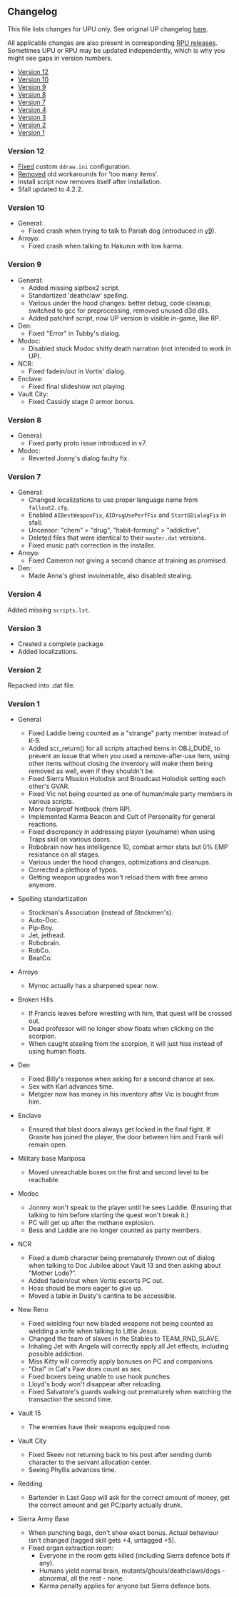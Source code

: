 ## Changelog

This file lists changes for UPU only. See original UP changelog [here](up-changelog.txt).

All applicable changes are also present in corresponding [RPU releases](https://github.com/BGforgeNet/Fallout2_Restoration_Project/blob/master/docs/changelog.md).
Sometimes UPU or RPU may be updated independently, which is why you might see gaps in version numbers.

- [Version 12](#version-12)
- [Version 10](#version-10)
- [Version 9](#version-9)
- [Version 8](#version-8)
- [Version 7](#version-7)
- [Version 4](#version-4)
- [Version 3](#version-3)
- [Version 2](#version-2)
- [Version 1](#version-1)

### Version 12
 - [Fixed](https://github.com/BGforgeNet/Fallout2_Restoration_Project/issues/32) custom `ddraw.ini` configuration.
 - [Removed](https://github.com/BGforgeNet/Fallout2_Unofficial_Patch/issues/35) old workarounds for 'too many items'.
 - Install script now removes itself after installation.
 - Sfall updated to 4.2.2.

### Version 10
- General:
  - Fixed crash when trying to talk to Pariah dog (introduced in [v9](#version-9)).
- Arroyo:
  - Fixed crash when talking to Hakunin with low karma.

### Version 9
- General:
  - Added missing siptbox2 script.
  - Standartized 'deathclaw' spelling.
  - Various under the hood changes: better debug, code cleanup, switched to gcc for preprocessing, removed unused d3d dlls.
  - Added patchinf script, now UP version is visible in-game, like RP.
- Den:
  - Fixed "Error" in Tubby's dialog.
- Modoc:
  - Disabled stuck Modoc shitty death narration (not intended to work in UP).
- NCR:
  - Fixed fadein/out in Vortis' dialog.
- Enclave:
  - Fixed final slideshow not playing.
- Vault City:
  - Fixed Cassidy stage 0 armor bonus.

### Version 8
- General:
  - Fixed party proto issue introduced in v7.
- Modoc:
  - Reverted Jonny's dialog faulty fix.

### Version 7

- General:
  - Changed localizations to use proper language name from `fallout2.cfg`.
  - Enabled `AIBestWeaponFix`, `AIDrugUsePerfFix` and `StartGDialogFix` in sfall.
  - Uncensor: "chem" > "drug", "habit-forming" > "addictive".
  - Deleted files that were identical to their `master.dat` versions.
  - Fixed music path correction in the installer.
- Arroyo:
  - Fixed Cameron not giving a second chance at training as promised.
- Den:
  - Made Anna's ghost invulnerable, also disabled stealing.

### Version 4

Added missing `scripts.lst`.

### Version 3

- Created a complete package.
- Added localizations.

### Version 2

Repacked into .dat file.

### Version 1

- General
    - Fixed Laddie being counted as a "strange" party member instead of K-9.
    - Added scr_return() for all scripts attached items in OBJ_DUDE, to prevent an issue that when you used a remove-after-use item, using other items without closing the inventory will make them being removed as well, even if they shouldn't be.
    - Fixed Sierra Mission Holodisk and Broadcast Holodisk setting each other's GVAR.
    - Fixed Vic not being counted as one of human/male party members in various scripts.
    - More foolproof hintbook (from RP).
    - Implemented Karma Beacon and Cult of Personality for general reactions.
    - Fixed discrepancy in addressing player (you/name) when using Traps skill on various doors.
    - Robobrain now has intelligence 10, combat armor stats but 0% EMP resistance on all stages.
    - Various under the hood changes, optimizations and cleanups.
    - Corrected a plethora of typos.
    - Getting weapon upgrades won't reload them with free ammo anymore.

- Spelling standartization
    - Stockman's Association (instead of Stockmen's).
    - Auto-Doc.
    - Pip-Boy.
    - Jet, jethead.
    - Robobrain.
    - RobCo.
    - BeatCo.

- Arroyo
    - Mynoc actually has a sharpened spear now.
- Broken Hills
    - If Francis leaves before wrestling with him, that quest will be crossed out.
    - Dead professor will no longer show floats when clicking on the scorpion.
    - When caught stealing from the scorpion, it will just hiss instead of using human floats.
- Den
    - Fixed Billy's response when asking for a second chance at sex.
    - Sex with Karl advances time.
    - Metgzer now has money in his inventory after Vic is bought from him.
- Enclave
    - Ensured that blast doors always get locked in the final fight. If Granite has joined the player, the door between him and Frank will remain open.
- Military base Mariposa
    - Moved unreachable boxes on the first and second level to be reachable.
- Modoc
    - Jonnny won't speak to the player until he sees Laddie. (Ensuring that talking to him before starting the quest won't break it.)
    - PC will get up after the methane explosion.
    - Bess and Laddie are no longer counted as party members.
- NCR
    - Fixed a dumb character being prematurely thrown out of dialog when talking to Doc Jubilee about Vault 13 and then asking about "Mother Lode?".
    - Added fadein/out when Vortis escorts PC out.
    - Hoss should be more eager to give up.
    - Moved a table in Dusty's cantina to be accessible.
- New Reno
    - Fixed wielding four new bladed weapons not being counted as wielding a knife when talking to Little Jesus.
    - Changed the team of slaves in the Stables to TEAM_RND_SLAVE.
    - Inhaling Jet with Angela will correctly apply all Jet effects, including possible addiction.
    - Miss Kitty will correctly apply bonuses on PC and companions.
    - "Oral" in Cat's Paw does count as sex.
    - Fixed boxers being unable to use hook punches.
    - Lloyd's body won't disappear after reloading.
    - Fixed Salvatore's guards walking out prematurely when watching the transaction the second time.
- Vault 15
    - The enemies have their weapons equipped now.
- Vault City
    - Fixed Skeev not returning back to his post after sending dumb character to the servant allocation center.
    - Seeing Phyllis advances time.
- Redding
    - Bartender in Last Gasp will ask for the correct amount of money, get the correct amount and get PC/party actually drunk.
- Sierra Army Base
    - When punching bags, don't show exact bonus. Actual behaviour isn't changed (tagged skill gets +4, untagged +5).
    - Fixed organ extraction room:
        - Everyone in the room gets killed (including Sierra defence bots if any).
        - Humans yield normal brain, mutants/ghouls/deathclaws/dogs - abnormal, all the rest - none.
        - Karma penalty applies for anyone but Sierra defence bots.
